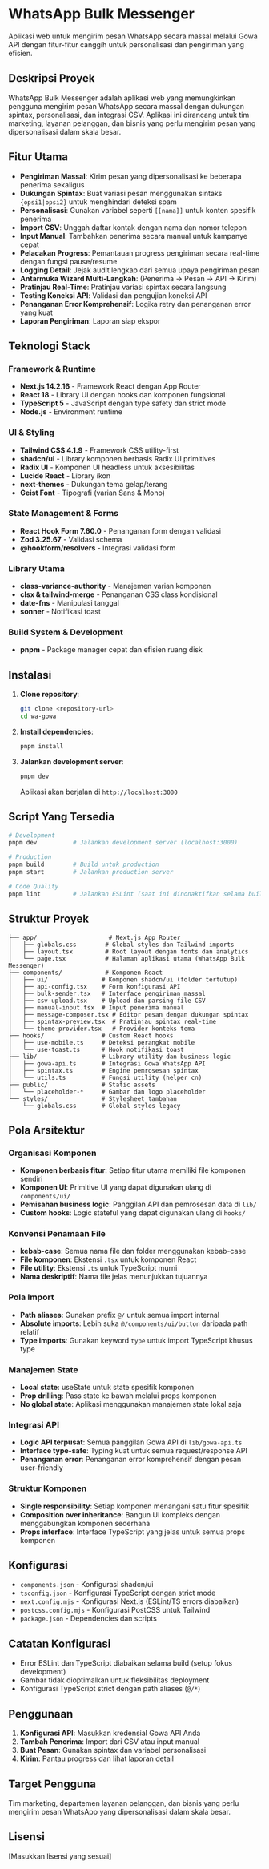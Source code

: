 # WhatsApp Bulk Messenger

Aplikasi web untuk mengirim pesan WhatsApp secara massal melalui Gowa API dengan fitur-fitur canggih untuk personalisasi dan pengiriman yang efisien.

## Deskripsi Proyek

WhatsApp Bulk Messenger adalah aplikasi web yang memungkinkan pengguna mengirim pesan WhatsApp secara massal dengan dukungan spintax, personalisasi, dan integrasi CSV. Aplikasi ini dirancang untuk tim marketing, layanan pelanggan, dan bisnis yang perlu mengirim pesan yang dipersonalisasi dalam skala besar.

## Fitur Utama

- **Pengiriman Massal**: Kirim pesan yang dipersonalisasi ke beberapa penerima sekaligus
- **Dukungan Spintax**: Buat variasi pesan menggunakan sintaks `{opsi1|opsi2}` untuk menghindari deteksi spam
- **Personalisasi**: Gunakan variabel seperti `[[nama]]` untuk konten spesifik penerima
- **Import CSV**: Unggah daftar kontak dengan nama dan nomor telepon
- **Input Manual**: Tambahkan penerima secara manual untuk kampanye cepat
- **Pelacakan Progress**: Pemantauan progress pengiriman secara real-time dengan fungsi pause/resume
- **Logging Detail**: Jejak audit lengkap dari semua upaya pengiriman pesan
- **Antarmuka Wizard Multi-Langkah**: (Penerima → Pesan → API → Kirim)
- **Pratinjau Real-Time**: Pratinjau variasi spintax secara langsung
- **Testing Koneksi API**: Validasi dan pengujian koneksi API
- **Penanganan Error Komprehensif**: Logika retry dan penanganan error yang kuat
- **Laporan Pengiriman**: Laporan siap ekspor

## Teknologi Stack

### Framework & Runtime
- **Next.js 14.2.16** - Framework React dengan App Router
- **React 18** - Library UI dengan hooks dan komponen fungsional
- **TypeScript 5** - JavaScript dengan type safety dan strict mode
- **Node.js** - Environment runtime

### UI & Styling
- **Tailwind CSS 4.1.9** - Framework CSS utility-first
- **shadcn/ui** - Library komponen berbasis Radix UI primitives
- **Radix UI** - Komponen UI headless untuk aksesibilitas
- **Lucide React** - Library ikon
- **next-themes** - Dukungan tema gelap/terang
- **Geist Font** - Tipografi (varian Sans & Mono)

### State Management & Forms
- **React Hook Form 7.60.0** - Penanganan form dengan validasi
- **Zod 3.25.67** - Validasi schema
- **@hookform/resolvers** - Integrasi validasi form

### Library Utama
- **class-variance-authority** - Manajemen varian komponen
- **clsx & tailwind-merge** - Penanganan CSS class kondisional
- **date-fns** - Manipulasi tanggal
- **sonner** - Notifikasi toast

### Build System & Development
- **pnpm** - Package manager cepat dan efisien ruang disk

## Instalasi

1. **Clone repository**:
   ```bash
   git clone <repository-url>
   cd wa-gowa
   ```

2. **Install dependencies**:
   ```bash
   pnpm install
   ```

3. **Jalankan development server**:
   ```bash
   pnpm dev
   ```

   Aplikasi akan berjalan di `http://localhost:3000`

## Script Yang Tersedia

```bash
# Development
pnpm dev          # Jalankan development server (localhost:3000)

# Production
pnpm build        # Build untuk production
pnpm start        # Jalankan production server

# Code Quality
pnpm lint         # Jalankan ESLint (saat ini dinonaktifkan selama build)
```

## Struktur Proyek

```
├── app/                    # Next.js App Router
│   ├── globals.css        # Global styles dan Tailwind imports
│   ├── layout.tsx         # Root layout dengan fonts dan analytics
│   └── page.tsx           # Halaman aplikasi utama (WhatsApp Bulk Messenger)
├── components/            # Komponen React
│   ├── ui/               # Komponen shadcn/ui (folder tertutup)
│   ├── api-config.tsx    # Form konfigurasi API
│   ├── bulk-sender.tsx   # Interface pengiriman massal
│   ├── csv-upload.tsx    # Upload dan parsing file CSV
│   ├── manual-input.tsx  # Input penerima manual
│   ├── message-composer.tsx # Editor pesan dengan dukungan spintax
│   ├── spintax-preview.tsx  # Pratinjau spintax real-time
│   └── theme-provider.tsx   # Provider konteks tema
├── hooks/                # Custom React hooks
│   ├── use-mobile.ts     # Deteksi perangkat mobile
│   └── use-toast.ts      # Hook notifikasi toast
├── lib/                  # Library utility dan business logic
│   ├── gowa-api.ts       # Integrasi Gowa WhatsApp API
│   ├── spintax.ts        # Engine pemrosesan spintax
│   └── utils.ts          # Fungsi utility (helper cn)
├── public/               # Static assets
│   └── placeholder-*     # Gambar dan logo placeholder
└── styles/               # Stylesheet tambahan
    └── globals.css       # Global styles legacy
```

## Pola Arsitektur

### Organisasi Komponen
- **Komponen berbasis fitur**: Setiap fitur utama memiliki file komponen sendiri
- **Komponen UI**: Primitive UI yang dapat digunakan ulang di `components/ui/`
- **Pemisahan business logic**: Panggilan API dan pemrosesan data di `lib/`
- **Custom hooks**: Logic stateful yang dapat digunakan ulang di `hooks/`

### Konvensi Penamaan File
- **kebab-case**: Semua nama file dan folder menggunakan kebab-case
- **File komponen**: Ekstensi `.tsx` untuk komponen React
- **File utility**: Ekstensi `.ts` untuk TypeScript murni
- **Nama deskriptif**: Nama file jelas menunjukkan tujuannya

### Pola Import
- **Path aliases**: Gunakan prefix `@/` untuk semua import internal
- **Absolute imports**: Lebih suka `@/components/ui/button` daripada path relatif
- **Type imports**: Gunakan keyword `type` untuk import TypeScript khusus type

### Manajemen State
- **Local state**: useState untuk state spesifik komponen
- **Prop drilling**: Pass state ke bawah melalui props komponen
- **No global state**: Aplikasi menggunakan manajemen state lokal saja

### Integrasi API
- **Logic API terpusat**: Semua panggilan Gowa API di `lib/gowa-api.ts`
- **Interface type-safe**: Typing kuat untuk semua request/response API
- **Penanganan error**: Penanganan error komprehensif dengan pesan user-friendly

### Struktur Komponen
- **Single responsibility**: Setiap komponen menangani satu fitur spesifik
- **Composition over inheritance**: Bangun UI kompleks dengan menggabungkan komponen sederhana
- **Props interface**: Interface TypeScript yang jelas untuk semua props komponen

## Konfigurasi

- `components.json` - Konfigurasi shadcn/ui
- `tsconfig.json` - Konfigurasi TypeScript dengan strict mode
- `next.config.mjs` - Konfigurasi Next.js (ESLint/TS errors diabaikan)
- `postcss.config.mjs` - Konfigurasi PostCSS untuk Tailwind
- `package.json` - Dependencies dan scripts

## Catatan Konfigurasi

- Error ESLint dan TypeScript diabaikan selama build (setup fokus development)
- Gambar tidak dioptimalkan untuk fleksibilitas deployment
- Konfigurasi TypeScript strict dengan path aliases (`@/*`)

## Penggunaan

1. **Konfigurasi API**: Masukkan kredensial Gowa API Anda
2. **Tambah Penerima**: Import dari CSV atau input manual
3. **Buat Pesan**: Gunakan spintax dan variabel personalisasi
4. **Kirim**: Pantau progress dan lihat laporan detail

## Target Pengguna

Tim marketing, departemen layanan pelanggan, dan bisnis yang perlu mengirim pesan WhatsApp yang dipersonalisasi dalam skala besar.

## Lisensi

[Masukkan lisensi yang sesuai]